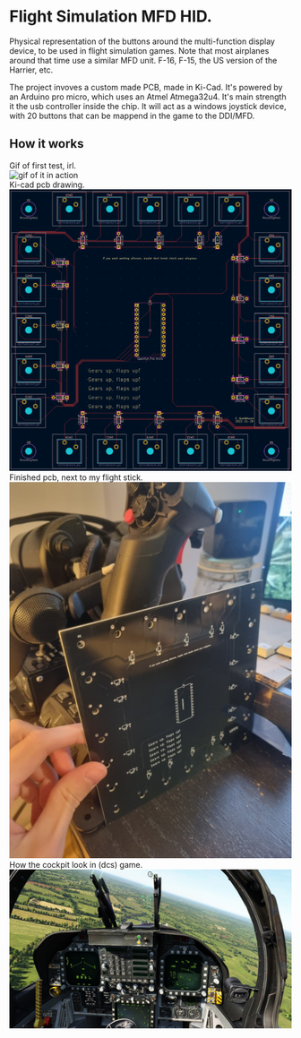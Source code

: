 # Flight Simulation MFD HID.
Physical representation of the buttons around the multi-function display device, to be used in flight simulation games. Note that most airplanes around that time use a similar MFD unit. F-16, F-15, the US version of the Harrier, etc.  
  
The project invoves a custom made PCB, made in Ki-Cad. It's powered by an Arduino pro micro, which uses an Atmel Atmega32u4. It's main strength it the usb controller inside the chip. It will act as a windows joystick device, with 20 buttons that can be mappend in the game to the DDI/MFD.

## How it works
Gif of first test, irl.  
![gif of it in action](https://github.com/dumheter/flight-sim-mfd-hid/blob/main/inaction.gif)  
Ki-cad pcb drawing.  
![pcd kicad drawing](https://github.com/dumheter/flight-sim-mfd-hid/blob/main/pcb_kicad.png)  
Finished pcb, next to my flight stick.  
![finished pcb](https://github.com/dumheter/flight-sim-mfd-hid/blob/main/pcb_irl.jpg)  
How the cockpit look in (dcs) game.  
![cockpit](https://github.com/dumheter/flight-sim-mfd-hid/blob/main/cockpit.jpg)

